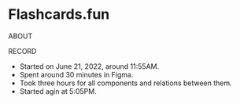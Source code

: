 # Flashcards.fun

ABOUT

RECORD

- Started on June 21, 2022, around 11:55AM.
- Spent around 30 minutes in Figma.
- Took three hours for all components and relations between them.
- Started agin at 5:05PM.

